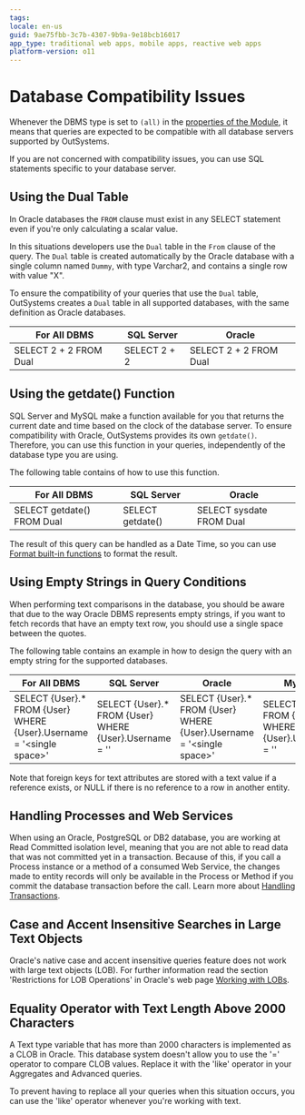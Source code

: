 ```yaml
---
tags: 
locale: en-us
guid: 9ae75fbb-3c7b-4307-9b9a-9e18bcb16017
app_type: traditional web apps, mobile apps, reactive web apps
platform-version: o11
---
```


# Database Compatibility Issues

Whenever the DBMS type is set to `(all)` in the [properties of the Module](<../../lang/auto/class-module.md>), it means that queries are expected to be compatible with all database servers supported by OutSystems.

If you are not concerned with compatibility issues, you can use SQL statements specific to your database server.

## Using the Dual Table

In Oracle databases the `FROM` clause must exist in any SELECT statement even if you're only calculating a scalar value.

In this situations developers use the `Dual` table in the `From` clause of the query. The `Dual` table is created automatically by the Oracle database with a single column named `Dummy`, with type Varchar2, and contains a single row with value "X".

To ensure the compatibility of your queries that use the `Dual` table, OutSystems creates a `Dual` table in all supported databases, with the same definition as Oracle databases.

For All DBMS  |  SQL Server  |  Oracle
---|---|---
SELECT 2 + 2 FROM Dual  |  SELECT 2 + 2  |  SELECT 2 + 2 FROM Dual
  
## Using the getdate() Function

SQL Server and MySQL make a function available for you that returns the current date and time based on the clock of the database server. To ensure compatibility with Oracle, OutSystems provides its own `getdate()`. Therefore, you can use this function in your queries, independently of the database type you are using.

The following table contains of how to use this function.

For All DBMS  |  SQL Server  |  Oracle
---|---|---
SELECT getdate() FROM Dual  |  SELECT getdate()  |  SELECT sysdate FROM Dual
  
The result of this query can be handled as a Date Time, so you can use [Format built-in functions](<../../lang/auto/builtinfunction-format.md#FormatDateTime>) to format the result.

## Using Empty Strings in Query Conditions

When performing text comparisons in the database, you should be aware that due to the way Oracle DBMS represents empty strings, if you want to fetch records that have an empty text row, you should use a single space between the quotes.

The following table contains an example in how to design the query with an empty string for the supported databases.

For All DBMS  |  SQL Server  |  Oracle  |  MySQL  
---|---|---|---  
SELECT {User}.* <br/>FROM {User} <br/>WHERE {User}.Username = '&lt;single space&gt;'  |  SELECT {User}.* <br/>FROM {User} <br/>WHERE {User}.Username = ''  |  SELECT {User}.* <br/>FROM {User} <br/>WHERE {User}.Username = '&lt;single space&gt;'  |  SELECT {User}.* <br/>FROM {User} <br/>WHERE {User}.Username = ''  
  
Note that foreign keys for text attributes are stored with a text value if a reference exists, or NULL if there is no reference to a row in another entity.

## Handling Processes and Web Services

When using an Oracle, PostgreSQL or DB2 database, you are working at Read Committed isolation level, meaning that you are not able to read data that was not committed yet in a transaction. Because of this, if you call a Process instance or a method of a consumed Web Service, the changes made to entity records will only be available in the Process or Method if you commit the database transaction before the call. Learn more about [Handling Transactions](<handling-transactions.md>).

## Case and Accent Insensitive Searches in Large Text Objects

Oracle's native case and accent insensitive queries feature does not work with large text objects (LOB). For further information read the section 'Restrictions for LOB Operations' in Oracle's web page [Working with LOBs](<http://download.oracle.com/docs/cd/B28359_01/appdev.111/b28393/adlob_working.htm#i1006278>).

## Equality Operator with Text Length Above 2000 Characters

A Text type variable that has more than 2000 characters is implemented as a CLOB in Oracle. This database system doesn't allow you to use the '=' operator to compare CLOB values. Replace it with the 'like' operator in your Aggregates and Advanced queries.

To prevent having to replace all your queries when this situation occurs, you can use the 'like' operator whenever you're working with text.
